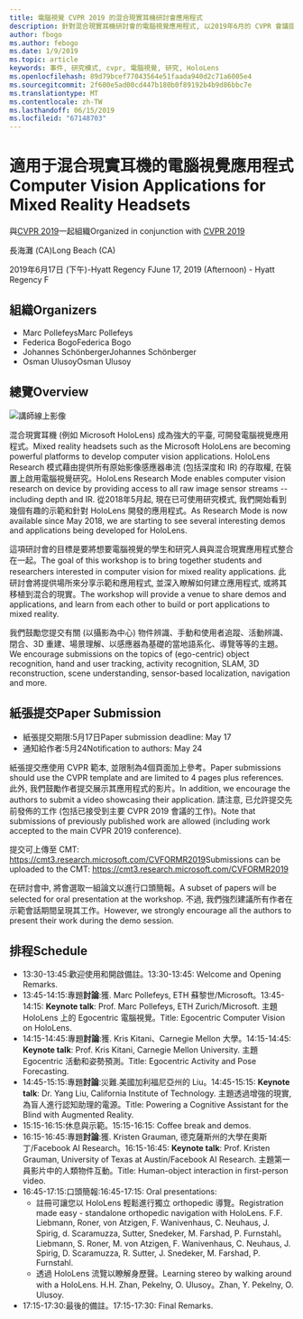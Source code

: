 ```yaml
---
title: 電腦視覺 CVPR 2019 的混合現實耳機研討會應用程式
description: 針對混合現實耳機研討會的電腦視覺應用程式, 以2019年6月的 CVPR 會議提供。
author: fbogo
ms.author: febogo
ms.date: 1/9/2019
ms.topic: article
keywords: 事件, 研究模式, cvpr, 電腦視覺, 研究, HoloLens
ms.openlocfilehash: 89d79bcef77043564e51faada940d2c71a6005e4
ms.sourcegitcommit: 2f600e5ad00cd447b180b0f89192b4b9d86bbc7e
ms.translationtype: MT
ms.contentlocale: zh-TW
ms.lasthandoff: 06/15/2019
ms.locfileid: "67148703"
---
```

# <a name="computer-vision-applications-for-mixed-reality-headsets"></a><span data-ttu-id="5af61-104">適用于混合現實耳機的電腦視覺應用程式</span><span class="sxs-lookup"><span data-stu-id="5af61-104">Computer Vision Applications for Mixed Reality Headsets</span></span>

<span data-ttu-id="5af61-105">與[CVPR 2019](http://cvpr2019.thecvf.com/)一起組織</span><span class="sxs-lookup"><span data-stu-id="5af61-105">Organized in conjunction with [CVPR 2019](http://cvpr2019.thecvf.com/)</span></span>

<span data-ttu-id="5af61-106">長海灘 (CA)</span><span class="sxs-lookup"><span data-stu-id="5af61-106">Long Beach (CA)</span></span>

<span data-ttu-id="5af61-107">2019年6月17日 (下午)-Hyatt Regency F</span><span class="sxs-lookup"><span data-stu-id="5af61-107">June 17, 2019 (Afternoon) - Hyatt Regency F</span></span>


## <a name="organizers"></a><span data-ttu-id="5af61-108">組織</span><span class="sxs-lookup"><span data-stu-id="5af61-108">Organizers</span></span>
* <span data-ttu-id="5af61-109">Marc Pollefeys</span><span class="sxs-lookup"><span data-stu-id="5af61-109">Marc Pollefeys</span></span>
* <span data-ttu-id="5af61-110">Federica Bogo</span><span class="sxs-lookup"><span data-stu-id="5af61-110">Federica Bogo</span></span>
* <span data-ttu-id="5af61-111">Johannes Schönberger</span><span class="sxs-lookup"><span data-stu-id="5af61-111">Johannes Schönberger</span></span>
* <span data-ttu-id="5af61-112">Osman Ulusoy</span><span class="sxs-lookup"><span data-stu-id="5af61-112">Osman Ulusoy</span></span>

## <a name="overview"></a><span data-ttu-id="5af61-113">總覽</span><span class="sxs-lookup"><span data-stu-id="5af61-113">Overview</span></span>

![講師線上影像](images/cvpr2019_teaser2.jpg)

<span data-ttu-id="5af61-115">混合現實耳機 (例如 Microsoft HoloLens) 成為強大的平臺, 可開發電腦視覺應用程式。</span><span class="sxs-lookup"><span data-stu-id="5af61-115">Mixed reality headsets such as the Microsoft HoloLens are becoming powerful platforms to develop computer vision applications.</span></span> <span data-ttu-id="5af61-116">HoloLens Research 模式藉由提供所有原始影像感應器串流 (包括深度和 IR) 的存取權, 在裝置上啟用電腦視覺研究。</span><span class="sxs-lookup"><span data-stu-id="5af61-116">HoloLens Research Mode enables computer vision research on device by providing access to all raw image sensor streams -- including depth and IR.</span></span> <span data-ttu-id="5af61-117">從2018年5月起, 現在已可使用研究模式, 我們開始看到幾個有趣的示範和針對 HoloLens 開發的應用程式。</span><span class="sxs-lookup"><span data-stu-id="5af61-117">As Research Mode is now available since May 2018, we are starting to see several interesting demos and applications being developed for HoloLens.</span></span> 

<span data-ttu-id="5af61-118">這項研討會的目標是要將想要電腦視覺的學生和研究人員與混合現實應用程式整合在一起。</span><span class="sxs-lookup"><span data-stu-id="5af61-118">The goal of this workshop is to bring together students and researchers interested in computer vision for mixed reality applications.</span></span> <span data-ttu-id="5af61-119">此研討會將提供場所來分享示範和應用程式, 並深入瞭解如何建立應用程式, 或將其移植到混合的現實。</span><span class="sxs-lookup"><span data-stu-id="5af61-119">The workshop will provide a venue to share demos and applications, and learn from each other to build or port applications to mixed reality.</span></span> 

<span data-ttu-id="5af61-120">我們鼓勵您提交有關 (以攝影為中心) 物件辨識、手動和使用者追蹤、活動辨識、閉合、3D 重建、場景理解、以感應器為基礎的當地語系化、導覽等等的主題。</span><span class="sxs-lookup"><span data-stu-id="5af61-120">We encourage submissions on the topics of (ego-centric) object recognition, hand and user tracking, activity recognition, SLAM, 3D reconstruction, scene understanding, sensor-based localization, navigation and more.</span></span>

## <a name="paper-submission"></a><span data-ttu-id="5af61-121">紙張提交</span><span class="sxs-lookup"><span data-stu-id="5af61-121">Paper Submission</span></span>
* <span data-ttu-id="5af61-122">紙張提交期限:5月17日</span><span class="sxs-lookup"><span data-stu-id="5af61-122">Paper submission deadline: May 17</span></span>
* <span data-ttu-id="5af61-123">通知給作者:5月24</span><span class="sxs-lookup"><span data-stu-id="5af61-123">Notification to authors: May 24</span></span>

<span data-ttu-id="5af61-124">紙張提交應使用 CVPR 範本, 並限制為4個頁面加上參考。</span><span class="sxs-lookup"><span data-stu-id="5af61-124">Paper submissions should use the CVPR template and are limited to 4 pages plus references.</span></span> <span data-ttu-id="5af61-125">此外, 我們鼓勵作者提交展示其應用程式的影片。</span><span class="sxs-lookup"><span data-stu-id="5af61-125">In addition, we encourage the authors to submit a video showcasing their application.</span></span>
<span data-ttu-id="5af61-126">請注意, 已允許提交先前發佈的工作 (包括已接受到主要 CVPR 2019 會議的工作)。</span><span class="sxs-lookup"><span data-stu-id="5af61-126">Note that submissions of previously published work are allowed (including work accepted to the main CVPR 2019 conference).</span></span> 

<span data-ttu-id="5af61-127">提交可上傳至 CMT: https://cmt3.research.microsoft.com/CVFORMR2019</span><span class="sxs-lookup"><span data-stu-id="5af61-127">Submissions can be uploaded to the CMT: https://cmt3.research.microsoft.com/CVFORMR2019</span></span>

<span data-ttu-id="5af61-128">在研討會中, 將會選取一組論文以進行口頭簡報。</span><span class="sxs-lookup"><span data-stu-id="5af61-128">A subset of papers will be selected for oral presentation at the workshop.</span></span> <span data-ttu-id="5af61-129">不過, 我們強烈建議所有作者在示範會話期間呈現其工作。</span><span class="sxs-lookup"><span data-stu-id="5af61-129">However, we strongly encourage all the authors to present their work during the demo session.</span></span>


## <a name="schedule"></a><span data-ttu-id="5af61-130">排程</span><span class="sxs-lookup"><span data-stu-id="5af61-130">Schedule</span></span>
* <span data-ttu-id="5af61-131">13:30-13:45:歡迎使用和開啟備註。</span><span class="sxs-lookup"><span data-stu-id="5af61-131">13:30-13:45: Welcome and Opening Remarks.</span></span>
* <span data-ttu-id="5af61-132">13:45-14:15:專題**討論**:獲. Marc Pollefeys, ETH 蘇黎世/Microsoft。</span><span class="sxs-lookup"><span data-stu-id="5af61-132">13:45-14:15: **Keynote talk**: Prof. Marc Pollefeys, ETH Zurich/Microsoft.</span></span> <span data-ttu-id="5af61-133">主題HoloLens 上的 Egocentric 電腦視覺。</span><span class="sxs-lookup"><span data-stu-id="5af61-133">Title: Egocentric Computer Vision on HoloLens.</span></span>
* <span data-ttu-id="5af61-134">14:15-14:45:專題**討論**:獲. Kris Kitani、Carnegie Mellon 大學。</span><span class="sxs-lookup"><span data-stu-id="5af61-134">14:15-14:45: **Keynote talk**: Prof. Kris Kitani, Carnegie Mellon University.</span></span> <span data-ttu-id="5af61-135">主題Egocentric 活動和姿勢預測。</span><span class="sxs-lookup"><span data-stu-id="5af61-135">Title: Egocentric Activity and Pose Forecasting.</span></span>
* <span data-ttu-id="5af61-136">14:45-15:15:專題**討論**:災難.美國加利福尼亞州的 Liu。</span><span class="sxs-lookup"><span data-stu-id="5af61-136">14:45-15:15: **Keynote talk**: Dr. Yang Liu, California Institute of Technology.</span></span> <span data-ttu-id="5af61-137">主題透過增強的現實, 為盲人進行認知助理的電源。</span><span class="sxs-lookup"><span data-stu-id="5af61-137">Title: Powering a Cognitive Assistant for the Blind with Augmented Reality.</span></span>
* <span data-ttu-id="5af61-138">15:15-16:15:休息與示範。</span><span class="sxs-lookup"><span data-stu-id="5af61-138">15:15-16:15: Coffee break and demos.</span></span>
* <span data-ttu-id="5af61-139">16:15-16:45:專題**討論**:獲. Kristen Grauman, 德克薩斯州的大學在奧斯丁/Facebook AI Research。</span><span class="sxs-lookup"><span data-stu-id="5af61-139">16:15-16:45: **Keynote talk**: Prof. Kristen Grauman, University of Texas at Austin/Facebook AI Research.</span></span> <span data-ttu-id="5af61-140">主題第一員影片中的人類物件互動。</span><span class="sxs-lookup"><span data-stu-id="5af61-140">Title: Human-object interaction in first-person video.</span></span>
* <span data-ttu-id="5af61-141">16:45-17:15:口頭簡報:</span><span class="sxs-lookup"><span data-stu-id="5af61-141">16:45-17:15: Oral presentations:</span></span>
    * <span data-ttu-id="5af61-142">註冊可讓您以 HoloLens 輕鬆進行獨立 orthopedic 導覽。</span><span class="sxs-lookup"><span data-stu-id="5af61-142">Registration made easy - standalone orthopedic navigation with HoloLens.</span></span> <span data-ttu-id="5af61-143">F.</span><span class="sxs-lookup"><span data-stu-id="5af61-143">F.</span></span> <span data-ttu-id="5af61-144">Liebmann, Roner, von Atzigen, F. Wanivenhaus, C. Neuhaus, J. Spirig, d. Scaramuzza, Sutter, Snedeker, M. Farshad, P. Furnstahl。</span><span class="sxs-lookup"><span data-stu-id="5af61-144">Liebmann, S. Roner, M. von Atzigen, F. Wanivenhaus, C. Neuhaus, J. Spirig, D. Scaramuzza, R. Sutter, J. Snedeker, M. Farshad, P. Furnstahl.</span></span>
    * <span data-ttu-id="5af61-145">透過 HoloLens 流覽以瞭解身歷聲。</span><span class="sxs-lookup"><span data-stu-id="5af61-145">Learning stereo by walking around with a HoloLens.</span></span> <span data-ttu-id="5af61-146">H.</span><span class="sxs-lookup"><span data-stu-id="5af61-146">H.</span></span> <span data-ttu-id="5af61-147">Zhan, Pekelny, O. Ulusoy。</span><span class="sxs-lookup"><span data-stu-id="5af61-147">Zhan, Y. Pekelny, O. Ulusoy.</span></span>
* <span data-ttu-id="5af61-148">17:15-17:30:最後的備註。</span><span class="sxs-lookup"><span data-stu-id="5af61-148">17:15-17:30: Final Remarks.</span></span>
